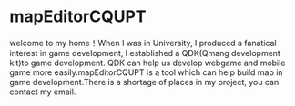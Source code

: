 mapEditorCQUPT
==============

welcome to my home！When I was in University, I produced a fanatical interest in game development, I established a QDK(Qmang development kit)to game development. QDK can help us develop webgame and mobile game more easily.mapEditorCQUPT is a tool which can help build map in game development.There is a shortage of places in my project, you can contact my email.
